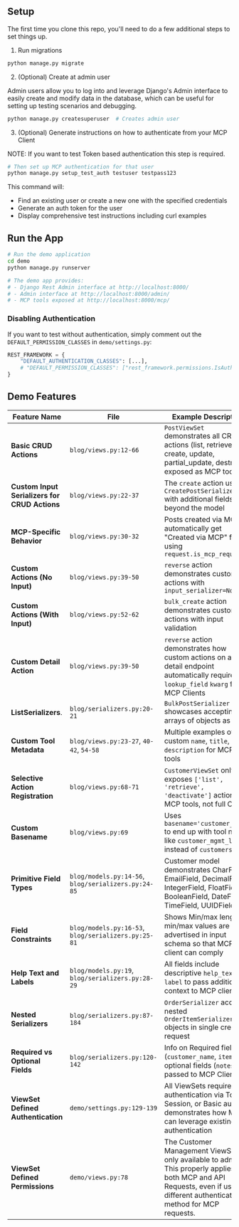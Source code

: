 ## Setup

The first time you clone this repo, you'll need to do a few additional steps to set things up.

1. Run migrations

```bash
python manage.py migrate
```

2. (Optional) Create at admin user

Admin users allow you to log into and leverage Django's Admin interface to easily create and modify data in the database, which can be useful for setting up testing scenarios and debugging.

```bash
python manage.py createsuperuser  # Creates admin user
```

3. (Optional) Generate instructions on how to authenticate from your MCP Client

NOTE: If you want to test Token based authentication this step is required.

```bash
# Then set up MCP authentication for that user
python manage.py setup_test_auth testuser testpass123
```

This command will:

- Find an existing user or create a new one with the specified credentials
- Generate an auth token for the user
- Display comprehensive test instructions including curl examples

## Run the App

```bash
# Run the demo application
cd demo
python manage.py runserver

# The demo app provides:
# - Django Rest Admin interface at http://localhost:8000/
# - Admin interface at http://localhost:8000/admin/
# - MCP tools exposed at http://localhost:8000/mcp/
```

### Disabling Authentication

If you want to test without authentication, simply comment out the `DEFAULT_PERMISSION_CLASSES` in `demo/settings.py`:

```python
REST_FRAMEWORK = {
    "DEFAULT_AUTHENTICATION_CLASSES": [...],
    # "DEFAULT_PERMISSION_CLASSES": ["rest_framework.permissions.IsAuthenticated"],
}
```

## Demo Features

| Feature Name                                  | File                                                | Example Description                                                                                                                                                                |
| --------------------------------------------- | --------------------------------------------------- | ---------------------------------------------------------------------------------------------------------------------------------------------------------------------------------- |
| **Basic CRUD Actions**                        | `blog/views.py:12-66`                               | `PostViewSet` demonstrates all CRUD actions (list, retrieve, create, update, partial_update, destroy) exposed as MCP tools                                                         |
| **Custom Input Serializers for CRUD Actions** | `blog/views.py:22-37`                               | The `create` action uses `CreatePostSerializer` with additional fields beyond the model                                                                                            |
| **MCP-Specific Behavior**                     | `blog/views.py:30-32`                               | Posts created via MCP automatically get "Created via MCP" footer using `request.is_mcp_request`                                                                                    |
| **Custom Actions (No Input)**                 | `blog/views.py:39-50`                               | `reverse` action demonstrates custom actions with `input_serializer=None`                                                                                                          |
| **Custom Actions (With Input)**               | `blog/views.py:52-62`                               | `bulk_create` action demonstrates custom actions with input validation                                                                                                             |
| **Custom Detail Action**                      | `blog/views.py:39-50`                               | `reverse` action demonstrates how custom actions on a detail endpoint automatically require a `lookup_field` `kwarg` from MCP Clients                                              |
| **ListSerializers**.                          | `blog/serializers.py:20-21`                         | `BulkPostSerializer` showcases accepting arrays of objects as input                                                                                                                |
| **Custom Tool Metadata**                      | `blog/views.py:23-27`, `40-42`, `54-58`             | Multiple examples of custom `name`, `title`, and `description` for MCP tools                                                                                                       |
| **Selective Action Registration**             | `blog/views.py:68-71`                               | `CustomerViewSet` only exposes `['list', 'retrieve', 'deactivate']` actions as MCP tools, not full CRUD                                                                            |
| **Custom Basename**                           | `blog/views.py:69`                                  | Uses `basename='customer_mgmt'` to end up with tool names like `customer_mgmt_list` instead of `customers_list`                                                                    |
| **Primitive Field Types**                     | `blog/models.py:14-56`, `blog/serializers.py:24-85` | Customer model demonstrates CharField, EmailField, DecimalField, IntegerField, FloatField, BooleanField, DateField, TimeField, UUIDField                                           |
| **Field Constraints**                         | `blog/models.py:16-53`, `blog/serializers.py:25-81` | Shows Min/max length, min/max values are advertised in input schema so that MCP client can comply                                                                                  |
| **Help Text and Labels**                      | `blog/models.py:19`, `blog/serializers.py:28-29`    | All fields include descriptive `help_text` and `label` to pass additional context to MCP client                                                                                    |
| **Nested Serializers**                        | `blog/serializers.py:87-184`                        | `OrderSerializer` accepts nested `OrderItemSerializer` objects in single create request                                                                                            |
| **Required vs Optional Fields**               | `blog/serializers.py:120-142`                       | Info on Required fields (`customer_name`, `items`) vs optional fields (`notes`) is passed to MCP Client                                                                            |
| **ViewSet Defined Authentication**            | `demo/settings.py:129-139`                          | All ViewSets require authentication via Token, Session, or Basic auth - demonstrates how MCP can leverage existing API authentication                                              |
| **ViewSet Defined Permissions**               | `demo/views.py:78`                                  | The Customer Management ViewSet is only available to admins. This properly applies to both MCP and API Requests, even if using a different authentication method for MCP requests. |
